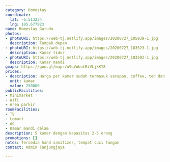 ```yaml
---
category: Homestay
coordinate:
  lat: -6.513234
  lng: 105.677923
name: Homestay Garuda
photos:
- photoURI: https://web-tj.netlify.app/images/20200727_105939-1.jpg
  description: Tampak depan
- photoURI: https://web-tj.netlify.app/images/20200727_103523-1.jpg
  description: Kamar tidur
- photoURI: https://web-tj.netlify.app/images/20200727_103502-1.jpg
  description: Kamar mandi
gmaps: https://goo.gl/maps/u9qVobuLRiVLjkKY8
prices:
- description: Harga per kamar sudah termasuk sarapan, coffee, teh dan air putih
  unit: kamar
  value: 250000
publicFacilities:
- Minimarket
- Wifi
- Area parkir
roomFacilities:
- TV
- Lemari
- AC
- Kamar mandi dalam
description: 5 kamar dengan kapasitas 2-5 orang
promotions: []
notes: Tersedia hand sanitizer, tempat cuci tangan
contact: Admin Tanjungjaya

---
```

